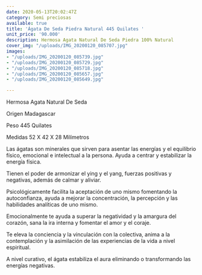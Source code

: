 ```yaml
---
date: 2020-05-13T20:02:47Z
category: Semi preciosas
available: true
title: 'Ágata De Seda Piedra Natural 445 Quilates '
unit_price: '90.000'
description: Hermosa Agata Natural De Seda Piedra 100% Natural
cover_img: "/uploads/IMG_20200120_085707.jpg"
images:
- "/uploads/IMG_20200120_085739.jpg"
- "/uploads/IMG_20200120_085729.jpg"
- "/uploads/IMG_20200120_085718.jpg"
- "/uploads/IMG_20200120_085657.jpg"
- "/uploads/IMG_20200120_085649.jpg"

---
```

Hermosa Agata Natural De Seda 

Origen Madagascar 

Peso 445 Quilates

Medidas 52 X 42 X 28 Milímetros 

Las ágatas son minerales que sirven para asentar las energías y el equilibrio físico, emocional e intelectual a la persona. Ayuda a centrar y estabilizar la energía física.

Tienen el poder de armonizar el ying y el yang, fuerzas positivas y negativas, además de calmar y aliviar.

Psicológicamente facilita la aceptación de uno mismo fomentando la autoconfianza, ayuda a mejorar la concentración, la percepción y las habilidades analíticas de uno mismo.

Emocionalmente te ayuda a superar la negatividad y la amargura del corazón, sana la ira interna y fomentar el amor y el coraje.

Te eleva la conciencia y la vinculación con la colectiva, anima a la contemplación y la asimilación de las experiencias de la vida a nivel espiritual.

A nivel curativo, el ágata estabiliza el aura eliminando o transformando las energías negativas.